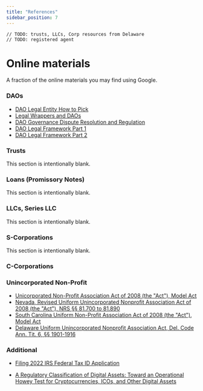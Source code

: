 ```yaml
---
title: "References"
sidebar_position: 7
---
```


```
// TODO: trusts, LLCs, Corp resources from Delaware
// TODO: registered agent
```

# Online materials

A fraction of the online materials you may find using Google.

### DAOs

-   [DAO Legal Entity How to Pick](https://a16zcrypto.com/dao-legal-entity-how-to-pick/)
-   [Legal Wrappers and DAOs](./Resources/papers/legal-wrappers-and-daos.pdf)
-   [DAO Governance Dispute Resolution and Regulation](./Resources/papers/dao-governance-dispute-resolution.pdf)
-   [DAO Legal Framework Part 1](./Resources/papers/dao-legal-framework-part-1.pdf)
-   [DAO Legal Framework Part 2](./Resources/papers/dao-legal-framework-part-2.pdf)

### Trusts

This section is intentionally blank.

### Loans (Promissory Notes)

This section is intentionally blank.

### LLCs, Series LLC

This section is intentionally blank.

### S-Corporations

This section is intentionally blank.

### C-Corporations

### Unincorporated Non-Profit

-   [Unicorporated Non-Profit Association Act of 2008 (the "Act"), Model Act](https://www.uniformlaws.org/viewdocument/final-act-149?CommunityKey=40227d3a-8b5d-47c2-8cd0-b0ec12da97f9&tab=librarydocuments)
-   [Nevada, Revised Uniform Unincorporated Nonprofit Association Act of 2008 (the "Act"), NRS §§ 81.700 to 81.890](https://www.leg.state.nv.us/nrs/nrs-081.html)
-   [South Carolina Uniform Non-Profit Association Act of 2008 (the "Act"), Model Act](https://trackbill.com/bill/south-carolina-house-general-bill-3893-uniform-unincorporated-nonprofit-association/2033570/)
-   [Delaware Uniform Unincorporated Nonprofit Association Act, Del. Code Ann. Tit. 6, §§ 1901-1916](https://delcode.delaware.gov/title6/c019/index.html)

### Additional

-   [Filing 2022 IRS Federal Tax ID Application](https://irs-tax-id-ein-gov.com/irs-2021/?utm_medium=cpc&utm_campaign=15581835982&utm_term=irs%20gov%20ein&gclid=CjwKCAjwoMSWBhAdEiwAVJ2ndtIXBtsjFLcHrwQMhU8Idz5DQlbYNQI_aMRLSvuYpeOr1PIMRb5XoRoC9bUQAvD_BwE)

-   [A Regulatory Classification of Digital Assets: Toward an Operational Howey Test for Cryptocurrencies, ICOs, and Other Digital Assets](https://papers.ssrn.com/sol3/papers.cfm?abstract_id=3265295)
